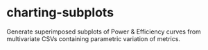 # charting-subplots
Generate superimposed subplots of Power &amp; Efficiency curves from multivariate CSVs containing parametric variation of metrics.

